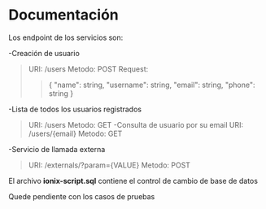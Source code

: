 # Documentación

Los endpoint de los servicios son:

-Creación de usuario
> URI: /users
> Metodo: POST
> Request:
> >{
"name": string,
"username": string,
"email": string,
"phone": string
}

-Lista de todos los usuarios registrados
> URI: /users
> Metodo: GET
-Consulta de usuario por su email
> URI: /users/{email}
> Metodo: GET

-Servicio de llamada externa
> URI: /externals/?param={VALUE}
> Metodo: POST

El archivo **ionix-script.sql** contiene el control de cambio de base de datos

Quede pendiente con los casos de pruebas

